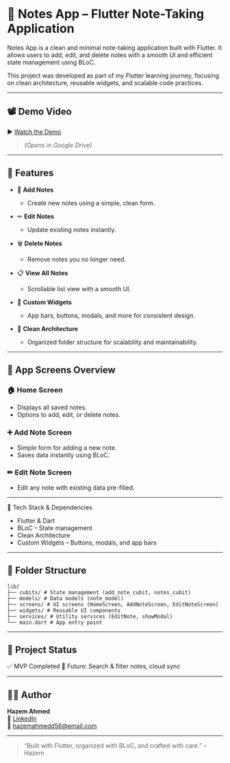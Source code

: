 # 📝 Notes App – Flutter Note-Taking Application

Notes App is a clean and minimal note-taking application built with Flutter.
It allows users to add, edit, and delete notes with a smooth UI and efficient state management using BLoC.

This project was developed as part of my Flutter learning journey, focusing on clean architecture, reusable widgets, and scalable code practices.

---

## 📽️ Demo Video

▶️ [Watch the Demo](link)

> *(Opens in Google Drive)*

---

## 🚀 Features

- 📝 **Add Notes**
  - Create new notes using a simple, clean form.

- ✏ **Edit Notes**
  - Update existing notes instantly.

- 🗑 **Delete Notes**
  - Remove notes you no longer need.

- 📋 **View All Notes**
  - Scrollable list view with a smooth UI.

- 🎨 **Custom Widgets**
  - App bars, buttons, modals, and more for consistent design.

- 🧩 **Clean Architecture**
  - Organized folder structure for scalability and maintainability.

---

## 📲 App Screens Overview

### 🏠 Home Screen
  - Displays all saved notes.
  - Options to add, edit, or delete notes.

### ➕ Add Note Screen
  - Simple form for adding a new note.
  - Saves data instantly using BLoC.

### ✏ Edit Note Screen
  - Edit any note with existing data pre-filled.

---

🧰 Tech Stack & Dependencies
  - Flutter & Dart
  - BLoC – State management
  - Clean Architecture
  - Custom Widgets – Buttons, modals, and app bars

---

## 📂 Folder Structure

```plaintext
lib/
├── cubits/ # State management (add_note_cubit, notes_cubit)
├── models/ # Data models (note_model)
├── screens/ # UI screens (HomeScreen, AddNoteScreen, EditNoteScreen)
├── widgets/ # Reusable UI components
├── services/ # Utility services (EditNote, showModal)
└── main.dart # App entry point
```

---

## 📂 Project Status

✅ MVP Completed
🚧 Future: Search & filter notes, cloud sync

---

## 🙋‍♂️ Author

**Hazem Ahmed**  
🔗 [LinkedIn](https://www.linkedin.com/in/hazem-ahmed-39273b309/)  
📧 hazemahmedd56@email.com

---

> “Built with Flutter, organized with BLoC, and crafted with care.” – Hazem
